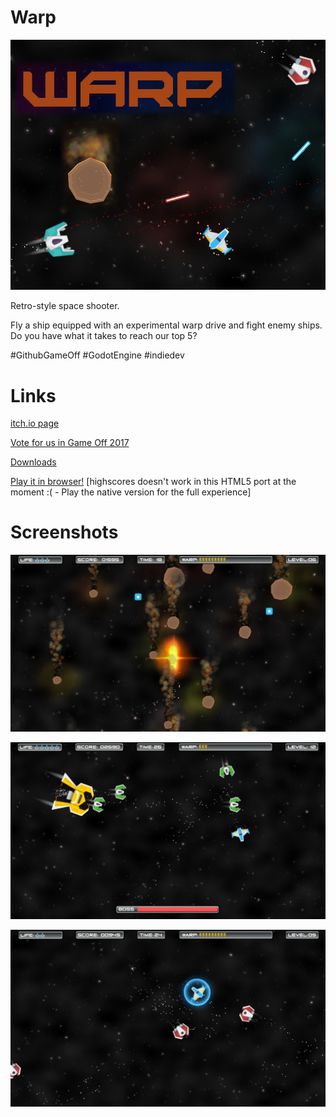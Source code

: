 # Warp
![alt text](https://raw.githubusercontent.com/GodotRobot/g2/master/media/warp.png "Cover image")

Retro-style space shooter.

Fly a ship equipped with an experimental warp drive and fight enemy ships. Do you have what it takes to reach our top 5?

#GithubGameOff #GodotEngine #indiedev

# Links
[itch.io page](https://godotrobot.itch.io/warp)

[Vote for us in Game Off 2017](https://itch.io/jam/game-off-2017/rate/199254)

[Downloads](https://github.com/GodotRobot/g2/releases/tag/1.0)

[Play it in browser!](https://godotrobot.github.io/g2) [highscores doesn't work in this HTML5 port at the moment :( - Play the native version for the full experience]

# Screenshots

![alt text](https://raw.githubusercontent.com/GodotRobot/g2/master/media/LiCcPV.jpg "Screenshot 1 - meteors warp")

![alt text](https://raw.githubusercontent.com/GodotRobot/g2/master/media/6NfcAS.jpg "Screenshot 2 - boss")

![alt text](https://raw.githubusercontent.com/GodotRobot/g2/master/media/%2BTu7Gx.jpg "Screenshot 2 - shield")
